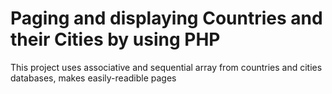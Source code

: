 
# Paging and displaying Countries and their Cities by using PHP

This project uses associative and sequential array from countries and cities databases, makes easily-readible pages 


